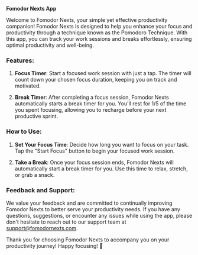 **Fomodor Nexts App**

Welcome to Fomodor Nexts, your simple yet effective productivity companion! Fomodor Nexts is designed to help you enhance your focus and productivity through a technique known as the Pomodoro Technique. With this app, you can track your work sessions and breaks effortlessly, ensuring optimal productivity and well-being.

### Features:

1. **Focus Timer**: Start a focused work session with just a tap. The timer will count down your chosen focus duration, keeping you on track and motivated.

2. **Break Timer**: After completing a focus session, Fomodor Nexts automatically starts a break timer for you. You'll rest for 1/5 of the time you spent focusing, allowing you to recharge before your next productive sprint.

### How to Use:

1. **Set Your Focus Time**: Decide how long you want to focus on your task. Tap the "Start Focus" button to begin your focused work session.

2. **Take a Break**: Once your focus session ends, Fomodor Nexts will automatically start a break timer for you. Use this time to relax, stretch, or grab a snack.

### Feedback and Support:

We value your feedback and are committed to continually improving Fomodor Nexts to better serve your productivity needs. If you have any questions, suggestions, or encounter any issues while using the app, please don't hesitate to reach out to our support team at support@fomodornexts.com.

Thank you for choosing Fomodor Nexts to accompany you on your productivity journey! Happy focusing! 🚀
